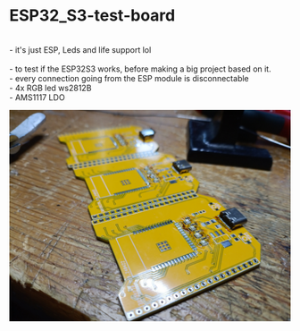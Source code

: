 # ESP32_S3-test-board
<br />
- it's just ESP, Leds and life support lol
<br />
<br />
- to test if the ESP32S3 works, before making a big project based on it.
<br />
- every connection going from the ESP module is disconnectable
<br />
- 4x RGB led ws2812B
<br />
- AMS1117 LDO

<!-- status: hotový design desky, objednáno, osazeno, oskoušeno -->
<!-- funkčnost: Ano -->
![](https://github.com/timecek/ESP32_S3-test-board/blob/main/1715885704626.jpg)

